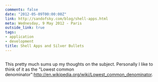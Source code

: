 ```yaml
---
comments: false
date: "2012-05-09T00:00:00Z"
link: http://sandofsky.com/blog/shell-apps.html
meta: Wednesday, 9 May 2012 - Paris
outside_link: true
tags:
- application
- development
title: Shell Apps and Silver Bullets
---
```

<a href="http://sandofsky.com/blog/shell-apps.html"><img src="http://designisinthecode.com/images/posts/shell_app_chart.png" alt="" /></a>

This pretty much sums up my thoughts on the subject. Personally I like to think of it as the "Lowest common denominator":http://en.wikipedia.org/wiki/Lowest_common_denominator.
